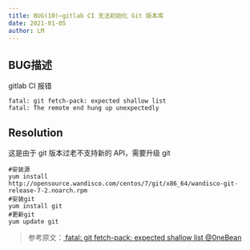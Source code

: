 ```yaml
---
title: BUG(10)—gitlab CI 无法初始化 Git 版本库
date: 2021-01-05
author: LM
---
```


## BUG描述

gitlab CI 报错

```shell
fatal: git fetch-pack: expected shallow list
fatal: The remote end hung up unexpectedly
```

## Resolution

这是由于 git 版本过老不支持新的 API，需要升级 git

```shell
#安装源
yum install http://opensource.wandisco.com/centos/7/git/x86_64/wandisco-git-release-7-2.noarch.rpm
#安装git
yum install git
#更新git
yum update git
```

> 参考原文：[ fatal: git fetch-pack: expected shallow list  @0neBean ](https://www.jianshu.com/p/30b6771178cf)
